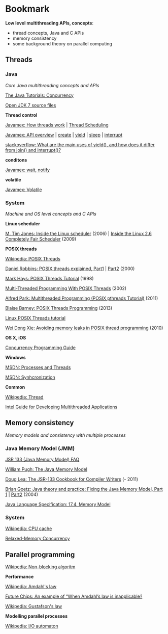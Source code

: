 Bookmark
==

**Low level multithreading APIs, concepts**:

* thread concepts, Java and C APIs
* memory consistency
* some background theory on parallel computing

Threads
--

### Java ###

*Core Java multithreading concepts and APIs*

[The Java Tutorials: Concurrency](http://docs.oracle.com/javase/tutorial/essential/concurrency/)

[Open JDK 7 source files](http://hg.openjdk.java.net/jdk7/jdk7/jdk/file/9b8c96f96a0f/src/share/classes/java/)

**Thread control**

[Javamex: How threads work](http://www.javamex.com/tutorials/threads/how_threads_work.shtml) | [Thread Scheduling](http://www.javamex.com/tutorials/threads/thread_scheduling.shtml) 

[Javamex: API overview](http://www.javamex.com/tutorials/threads/thread_methods.shtml) | [create](http://www.javamex.com/tutorials/threads/thread_runnable_construction.shtml) | [yield](http://www.javamex.com/tutorials/threads/yield.shtml) | [sleep](http://www.javamex.com/tutorials/threads/sleep.shtml) | [interrupt](http://www.javamex.com/tutorials/threads/thread_interruption.shtml)

[stackoverflow: What are the main uses of yield(), and how does it differ from join() and interrupt()?](http://stackoverflow.com/questions/6979796/what-are-the-main-uses-of-yield-and-how-does-it-differ-from-join-and-interr)

**conditons**

[Javamex: wait, notify](http://www.javamex.com/tutorials/synchronization_wait_notify.shtml)

**volatile**

[Javamex: Volatile](http://www.javamex.com/tutorials/synchronization_volatile_java_5.shtml)


### System ###

*Machine and OS level concepts and C APIs*


**Linux scheduler**

[M. Tim Jones: Inside the Linux scheduler](http://www.ibm.com/developerworks/library/l-scheduler/) (2006) | [Inside the Linux 2.6 Completely Fair Scheduler](http://www.ibm.com/developerworks/library/l-completely-fair-scheduler/) (2009)

**POSIX threads**

[Wikipedia: POSIX Threads](http://en.wikipedia.org/wiki/POSIX_Threads)

[Daniel Robbins: POSIX threads explained, Part1](http://www.ibm.com/developerworks/library/l-posix1/index.html) | [Part2](http://www.ibm.com/developerworks/library/l-posix2/) (2000)

[Mark Hays: POSIX Threads Tutorial](http://math.arizona.edu/~swig/documentation/pthreads/) (1998)

[Multi-Threaded Programming With POSIX Threads](http://users.actcom.co.il/~choo/lupg/tutorials/multi-thread/multi-thread.html) (2002)

[Alfred Park: Multithreaded Programming (POSIX pthreads Tutorial)](http://randu.org/tutorials/threads/) (2011)

[Blaise Barney: POSIX Threads Programming](https://computing.llnl.gov/tutorials/pthreads/) (2013)

[Linux POSIX Threads tutorial](http://www.yolinux.com/TUTORIALS/LinuxTutorialPosixThreads.html)

[Wei Dong Xie: Avoiding memory leaks in POSIX thread programming](http://www.ibm.com/developerworks/linux/library/l-memory-leaks/index.html) (2010)


**OS X, iOS**

[Concurrency Programming Guide](https://developer.apple.com/library/ios/DOCUMENTATION/General/Conceptual/ConcurrencyProgrammingGuide/Introduction/Introduction.html#//apple_ref/doc/uid/TP40008091)


**Windows**

[MSDN: Processes and Threads](http://msdn.microsoft.com/en-us/library/windows/desktop/ms684841%28v=vs.85%29.aspx)

[MSDN: Synhcronization](http://msdn.microsoft.com/en-us/library/ms686353%28v=vs.85%29.aspx)

**Common**

[Wikipedia: Thread](http://en.wikipedia.org/wiki/Thread_%28computing%29)

[Intel Guide for Developing Multithreaded Applications](http://software.intel.com/en-us/articles/intel-guide-for-developing-multithreaded-applications/)


Memory consistency
--

*Memory models and consistency with multiple processes*

### Java Memory Model (JMM) ###

[JSR 133 (Java Memory Model) FAQ](http://www.cs.umd.edu/~pugh/java/memoryModel/jsr-133-faq.html)

[William Pugh: The Java Memory Model](http://www.cs.umd.edu/~pugh/java/memoryModel/)

[Doug Lea: The JSR-133 Cookbook for Compiler Writers](http://gee.cs.oswego.edu/dl/jmm/cookbook.html) (- 2011)

[Brian Goetz: Java theory and practice: Fixing the Java Memory Model, Part 1](http://www.ibm.com/developerworks/java/library/j-jtp02244/index.html) | [Part2](http://www.ibm.com/developerworks/library/j-jtp03304/) (2004)

[Java Language Specification: 17.4. Memory Model](http://docs.oracle.com/javase/specs/jls/se7/html/jls-17.html#jls-17.4)


### System ###

[Wikipedia: CPU cache](http://en.wikipedia.org/wiki/CPU_cache) 

[Relaxed-Memory Concurrency](http://www.cl.cam.ac.uk/~pes20/weakmemory/index.html)


Parallel programming
--


[Wikipedia: Non-blocking algoritm](http://en.wikipedia.org/wiki/Non-blocking_algorithm)

**Performance**

[Wikipedia: Amdahl's law](http://en.wikipedia.org/wiki/Amdahl%27s_law)

[Future Chips: An example of “When Amdahl’s law is inapplicable?](http://www.futurechips.org/thoughts-for-researchers/appendix-amdahls-law-inapplicable.html)

[Wikipedia: Gustafson's law](http://en.wikipedia.org/wiki/Gustafson%27s_law)

**Modelling parallel processes**

[Wikipedia: I/O automaton](http://en.wikipedia.org/wiki/I/O_automaton)